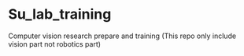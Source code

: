 # Su_lab_training
Computer vision research prepare and training (This repo only include vision part not robotics part)
